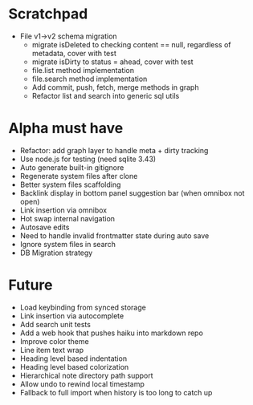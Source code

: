 # Scratchpad

- File v1->v2 schema migration
  - migrate isDeleted to checking content == null, regardless of metadata, cover with test
  - migrate isDirty to status = ahead, cover with test
  - file.list method implementation
  - file.search method implementation
  - Add commit, push, fetch, merge methods in graph
  - Refactor list and search into generic sql utils

# Alpha must have

- Refactor: add graph layer to handle meta + dirty tracking
- Use node.js for testing (need sqlite 3.43)
- Auto generate built-in gitignore
- Regenerate system files after clone
- Better system files scaffolding
- Backlink display in bottom panel suggestion bar (when omnibox not open)
- Link insertion via omnibox
- Hot swap internal navigation
- Autosave edits
- Need to handle invalid frontmatter state during auto save
- Ignore system files in search
- DB Migration strategy

# Future

- Load keybinding from synced storage
- Link insertion via autocomplete
- Add search unit tests
- Add a web hook that pushes haiku into markdown repo
- Improve color theme
- Line item text wrap
- Heading level based indentation
- Heading level based colorization
- Hierarchical note directory path support
- Allow undo to rewind local timestamp
- Fallback to full import when history is too long to catch up
